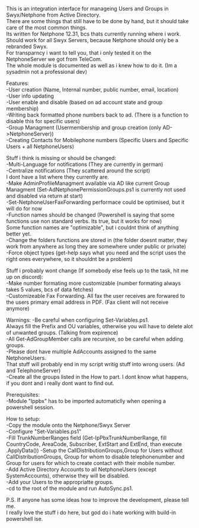 This is an integration interface for manageing Users and Groups in Swyx/Netphone from Active Directory.<br/>
There are some things that still have to be done by hand, but it should take care of the most common things.<br/>
Its written for Netphone 12.31, bcs thats currently running where i work.<br/>
Should work for all Swyx Servers, because Netphone should only be a rebranded Swyx.<br/>
For transparncy i want to tell you, that i only tested it on the NetphoneServer we got from TeleCom.<br/>
The whole module is documented as well as i knew how to do it. (Im a sysadmin not a professional dev)<br/>

Features:<br/>
-User creation (Name, Internal number, public number, email, location)<br/>
-User info updating<br/>
-User enable and disable (based on ad account state and group membership)<br/>
-Writing back formatted phone numbers back to ad. (There is a function to disable this for specific users)<br/>
-Group Managment (Usermembership and group creation (only AD->NetphoneServer))<br/>
-Creating Contacts for Mobilephone numbers (Specific Users and Specific Users + all NetphoneUsers)<br/>

Stuff i think is missing or should be changed:<br/>
-Multi-Language for notifications (They are currently in german)<br/>
-Centralize notifications (They scattered around the script)<br/>
I dont have a list where they currently are.<br/>
-Make AdminProfileManagment available via AD like current Group Managment (Set-AdNetphonePermissionGroups.ps1 is currently not used and disabled via return at start)<br/>
-Set-NetphoneUserFaxForwarding performace could be optimised, but it will do for now<br/>
-Function names should be changed (Powershell is saying that some functions use non standard verbs. Its true, but it works for now)<br/>
Some function names are "optimizable", but i couldnt think of anything better yet.<br/>
-Change the folders functions are stored in (the folder doesnt matter, they work from anywhere as long they are somewhere under public or private)<br/>
-Force object types (get-help says what you need and the script uses the right ones everywhere, so it shouldnt be a problem)<br/>

Stuff i probably wont change (If somebody else feels up to the task, hit me up on discord):<br/>
-Make number formating more customizable (number formating always takes 5 values, bcs of data fetches)<br/>
-Customizeable Fax Forwarding. All fax the user receives are forwared to the users primary email address in PDF. (Fax client will not receive anymore)<br/>

Warnings:
-Be careful when configuring Set-Variables.ps1.<br/>
Always fill the Prefix and OU variables, otherwise you will have to delete alot of unwanted groups. (Talking from expirence)<br/>
-All Get-AdGroupMember calls are recursive, so be careful when adding groups.<br/>
-Please dont have multiple AdAccounts assigned to the same NetphoneUsers.<br/>
That stuff will probably end in my script writig stuff into wrong users. (Ad and TelephoneServer)<br/>
-Create all the groups listed in the How to part. I dont know what happens, if you dont and i really dont want to find out.<br/>

Prerequisites:<br/>
-Module "Ippbx" has to be imported automaticlly when opening a powershell session.<br/>

How to setup:<br/>
-Copy the module onto the Netphone/Swyx Server<br/>
-Configure "Set-Variables.ps1"<br/>
-Fill TrunkNumberRanges field (Get-IpPbxTrunkNumberRange, fill CountryCode, AreaCode, Subscriber, ExtStart and ExtEnd, than execute .ApplyData())
-Setup the CallDistributionGroups,Group for Users without CallDistributionGroups, Group for whom to disable telephonenumber and Group for users for which to create contact with their mobile number.<br/>
-Add Active Directory Accounts to all NetphoneUsers (except SystemAccounts), otherwise they will be disabled.<br/>
-Add your Users to the appropriatte groups.<br/>
-cd to the root of the module and run AutoSync.ps1.<br/>

P.S.
If anyone has some ideas how to improve the development, please tell me.<br/>
I really love the stuff i do here, but god do i hate working with build-in powershell ise.<br/>
